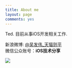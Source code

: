 ```yaml
---
title: About me
layout: page
comments: yes
---
```

  
Ted. 目前从事iOS开发相关工作.      
  
新浪微博: [@吴发伟_天猫则平](http://weibo.com/wufawei)      
微信公众账号：**iOS技术分享**

![](http://farm3.staticflickr.com/2861/8836295022_023774dd2f_m.jpg)